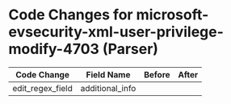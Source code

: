# Code Changes for microsoft-evsecurity-xml-user-privilege-modify-4703 (Parser)

| Code Change | Field Name | Before | After |
|-------------|------------|--------|-------|
| edit_regex_field | additional_info |  |  |